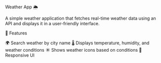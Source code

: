 Weather App 🌦️

A simple weather application that fetches real-time weather data using an API and displays it in a user-friendly interface.

🚀 Features

🌍 Search weather by city name
🌡️ Displays temperature, humidity, and weather conditions
☀️ Shows weather icons based on conditions
🎨 Responsive UI

